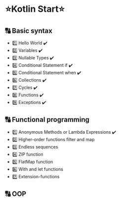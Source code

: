 # ⭐Kotlin Start⭐
## 🔠 Basic syntax
- 1️⃣ Hello World ✔️
- 2️⃣ Variables ✔️
- 3️⃣ Nullable Types ✔️
- 4️⃣ Conditional Statement if ✔️
- 5️⃣ Conditional Statement when ✔️
- 6️⃣ Collections ✔️
- 7️⃣ Cycles ✔️
- 8️⃣ Functions ✔️
- 9️⃣ Exceptions ✔️
## 🔠 Functional programming
- 1️⃣ Anonymous Methods or Lambda Expressions  ✔️
- 2️⃣ Higher-order functions filter and map
- 3️⃣ Endless sequences
- 4️⃣ ZIP function
- 5️⃣ FlatMap function
- 6️⃣ With and let functions
- 7️⃣ Extension-functions
## 🔠 OOP
